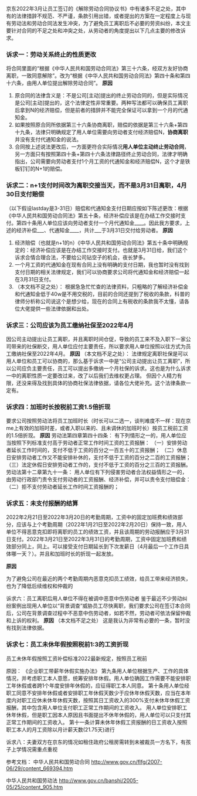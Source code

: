 京东2022年3月让员工签订的《解除劳动合同协议书》中有诸多不足之处，其中有的法律措辞不规范、不严谨，条款引用出错，或者提出的方案在一定程度上与现有劳动法和劳动合同法发生冲突，为了避免员工离职后不必要的劳资纠纷，本文主要针对合同的不足之处和冲突之处，从劳动者的角度提出以下几点主要的修改诉求。



### 诉求一：劳动关系终止的性质更改

将合同里面的“根据《中华人民共和国劳动合同法》第三十六条，经双方友好协商离职，一致同意解除”。改为“根据《中华人民共和国劳动合同法》第四十条和第四十六条，由用人单位提出解除劳动合同”。
**原因**

1. 原合同的法律含义是：不是公司[主动]提出的终止劳动合同的，但是实际情况是公司[主动]提出的，这个法律定性非常重要。两种写法都可以确保员工离职后拿到N的经济赔偿，但是前者的措辞并不能完全保证可以拿到一个月的代通知金。
2. 如果按照原合同所依据第三十六条协商离职，赔偿的依据是第三十六条+第四十九条，法律只明确规定了用人单位需要向劳动者支付经济赔偿N，**协商离职**并没有支付代通知金的说法。
3. 合同按上述说法更改后，一方面更符合实际情况**用人单位主动终止劳动合同**，另一方面只有按照第四十条+第四十六条法律路径终止劳动合同，法律才明确指出，公司需要向劳动者支付1个月工资的代通知金和经济赔偿N，这个才是铁板钉钉的N+1的赔偿。



### 诉求二：n+1支付时间改为离职交接当天，而不是3月31日离职，4月30日支付赔偿

（以下假设lastday是3-31日）赔偿和代通知金支付日期应按如下陈述更改：根据《中华人民共和国劳动合同法》第五十条，经济补偿应该是在办结工作交接时支付。第四十条用人单位应该向劳动者支付一个月代通知金____。因此我方要求，上述的经济补偿___、代通知金____，共计___于3月31日交付给劳动者。
**原因**

1. 经济赔偿（也就是n+1的n）《中华人民共和国劳动合同法》第五十条中明确规定的：经济补偿应该是在办结工作交接时支付。也就是3月31日给，我们这个诉求合情合理合法，不要给公司钻空子的机会，夜长梦多。
2. 一个月工资的代通知金在现有合同上没有明确的支付日期，我也暂时没有找到支付日期的相关法律规定，我们可以协商要求公司将代通知金和经济赔偿一起在3月31日支付。
3. （本文档不足之处）：
   根据急急忙忙查的法律资料，只粗略的了解经济补偿金和代通知金低于40w是不用交税的，目前的合同还提到了税收的条款，科普的律师分析称公司说这个是想少给，现在的合同上有税收的条款我不太懂，请各位大佬提供一些法律依据和出处。



### 诉求三：公司应该为员工缴纳社保至2022年4月

因公司主动提出让员工离职，并且离职时间仓促，导致的员工来不及入职下一家公司带来的社保断交，用人单位应付主要责任，所以要求用人单位按照以往方式为员工缴纳社保至2022年4月。
**原因**
（本文档不足之处）：
法律规定离职社保是可以用人单位和员工可以协商的，那么基于诉求一中是“公司主动提出让员工离职”，所以公司应负主要责任，员工可以提出多缴纳一个月社保的诉求。这也是为什么诉求一中的离职性质一定要改过来，改了以后我们去维权更占理。
但因个人精力有限，还没来得及找到具体的协商社保法律依据，请各位大佬补充。这个法律条款一定有。



### 诉求四：加班时长按税前工资1.5倍折现

要求公司按照劳动法将员工加班时长（时长可以二选一，谈判难度不一样：现在京me上有效的加班时差，或者入职以来的、且未调休的加班时长）按员工税前工资的1.5倍折现。
**原因**
劳动法第四章第四十四条：
有下列情形之一的，用人单位应当按照下列标准支付高于劳动者正常工作时间工资的工资报酬：
（一）安排劳动者延长工作时间的，支付不低于工资的百分之一百五十的工资报酬；
（二）休息日安排劳动者工作又不能安排补休的，支付不低于工资的百分之二百的工资报酬；
（三）法定休假日安排劳动者工作的，支付不低于工资的百分之三百的工资报酬。
劳动法第十二章第九十一条：
用人单位有下列侵害劳动者合法权益情形之一的，由劳动行政部门责令支付劳动者的工资报酬、经济补偿，并可以责令支付赔偿金：
（二）拒不支付劳动者延长工作时间工资报酬的；



### 诉求五：未支付报酬的结算

​      2022年2月21日至2022年3月20日的考勤周期，工资中的固定加班费和绩效部分，应该与上个考勤周期（2022年1月21日至2022年2月20日）保持一致，用人单位不得恶意克扣即将离职的员工的绩效工资，并且该周期的劳动报酬应于3月31日支付。
​      2022年3月21日至2022年3月31日的考勤周期，工资中固定加班费和绩效部分同上，同上。可以接受支付日期延长到下次发薪日（4月最后一个工作日具体哪一天？）。并且和加班时长的折现一起发放。

**原因**

为了避免公司在最近的两个考勤周期内恶意克扣员工绩效，给员工带来经济损失，也为了降低后续维权和仲裁的


诉求六：员工离职后用人单位不得在被调中恶意中伤劳动者
      鉴于最近不少劳动纠纷案例出现用人单位以“背景调查”威胁员工尽快离职，我们要求公司在签订本合同后，公司在背景调查过程中不恶意中伤劳动者，如若不然，劳动者可依法保留仲裁和上诉的权利。
**原因**
（本文档不足之处）
这是我认为非常有必要的一条，暂时没有找到法律依据。


### 诉求七：员工未休年假按照税前1:3的工资折现

员工未休年假按照工资补偿标准2022最新规定，按照员工税前

原因：
《企业职工带薪年休假实施办法》
第九条用人单位根据生产、工作的具体情况，并考虑职工本人意愿，统筹安排年休假。用人单位确因工作需要不能安排职工年休假或者跨1个年度安排年休假的，应征得职工本人同意。
第十条用人单位经职工同意不安排年休假或者安排职工年休假天数少于应休年休假天数，应当在本年度内对职工应休未休年休假天数，按照其日工资收入的300%支付未休年休假工资报酬，其中包含用人单位支付职工正常工作期间的工资收入。
用人单位安排职工休年休假，但是职工因本人原因且书面提出不休年休假的，用人单位可以只支付其正常工作期间的工资收入。
第十一条计算未休年休假工资报酬的日工资收入按照职工本人的月工资除以月计薪天数(21.75天)进行



诉求八：夫妻双方在京东的情况如租住政府公租房需转到未被裁员一方名下，有孩子上学情况需重点重视


参考文档：
中华人民共和国劳动合同
http://www.gov.cn/flfg/2007-06/29/content_669394.htm

中华人民共和国劳动法
http://www.gov.cn/banshi/2005-05/25/content_905.htm